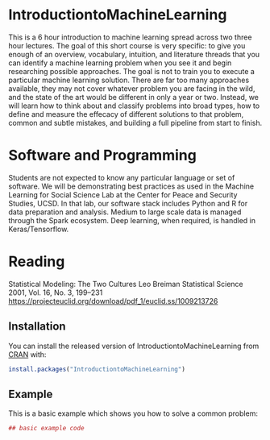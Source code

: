 # IntroductiontoMachineLearning

This is a 6 hour introduction to machine learning spread across two three hour lectures. The goal of this short course is very specific: to give you enough of an overview, vocabulary, intuition, and literature threads that you can identify a machine learning problem when you see it and begin researching possible approaches. The goal is not to train you to execute a particular machine learning solution. There are far too many approaches available, they may not cover whatever problem you are facing in the wild, and the state of the art would be different in only a year or two. Instead, we will learn how to think about and classify problems into broad types, how to define and measure the effecacy of different solutions to that problem, common and subtle mistakes, and building a full pipeline from start to finish.

# Software and Programming
Students are not expected to know any particular language or set of software. We will be demonstrating best practices as used in the Machine Learning for Social Science Lab at the Center for Peace and Security Studies, UCSD. In that lab, our software stack includes Python and R for data preparation and analysis. Medium to large scale data is managed through the Spark ecosystem. Deep learning, when required, is handled in Keras/Tensorflow. 

# Reading


Statistical Modeling: The Two Cultures
Leo Breiman
Statistical Science
2001, Vol. 16, No. 3, 199–231
https://projecteuclid.org/download/pdf_1/euclid.ss/1009213726








## Installation

You can install the released version of IntroductiontoMachineLearning from [CRAN](https://CRAN.R-project.org) with:

``` r
install.packages("IntroductiontoMachineLearning")
```

## Example

This is a basic example which shows you how to solve a common problem:

``` r
## basic example code
```

